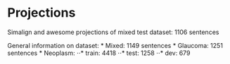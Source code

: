 # Projections

Simalign and awesome projections of mixed test dataset: 1106 sentences

General information on dataset: 
	* Mixed: 1149 sentences
	* Glaucoma: 1251 sentences
	* Neoplasm:
		⋅⋅* train: 4418
		⋅⋅* test: 1258
		⋅⋅* dev: 679
